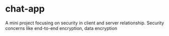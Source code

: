 # chat-app
A mini project focusing on security in client and server relationship. Security concerns like end-to-end encryption, data encryption
